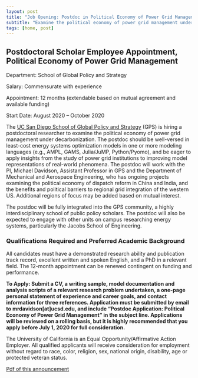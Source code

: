 ```yaml
---
layout: post
title: "Job Opening: Postdoc in Political Economy of Power Grid Management"
subtitle: "Examine the political economy of power grid management under decarbonization"
tags: [home, post]
---
```


## Postdoctoral Scholar Employee Appointment, Political Economy of Power Grid Management
Department: School of Global Policy and Strategy

Salary: Commensurate with experience

Appointment: 12 months (extendable based on mutual agreement and available funding)

Start Date: August 2020 – October 2020

The [UC San Diego School of Global Policy and Strategy](http://gps.ucsd.edu/) (GPS) is hiring a postdoctoral researcher to examine the political economy of power grid management under decarbonization. The postdoc should be well-versed in least-cost energy systems optimization models in one or more modeling languages (e.g., AMPL, GAMS, Julia/JuMP, Python/Pyomo), and be eager to apply insights from the study of power grid institutions to improving model representations of real-world phenomena. The postdoc will work with the PI, Michael Davidson, Assistant Professor in GPS and the Department of Mechanical and Aerospace Engineering, who has ongoing projects examining the political economy of dispatch reform in China and India, and the benefits and political barriers to regional grid integration of the western US. Additional regions of focus may be added based on mutual interest.

The postdoc will be fully integrated into the GPS community, a highly interdisciplinary school of public policy scholars. The postdoc will also be expected to engage with other units on campus researching energy systems, particularly the Jacobs School of Engineering.

### Qualifications Required and Preferred Academic Background

All candidates must have a demonstrated research ability and publication track record, excellent written and spoken English, and a PhD in a relevant field. The 12-month appointment can be renewed contingent on funding and performance.

**To Apply: Submit a CV, a writing sample, model documentation and analysis scripts of a relevant research problem undertaken, a one-page personal statement of experience and career goals, and contact information for three references. Application must be submitted by email to mrdavidson[at]ucsd.edu, and include “Postdoc Application: Political Economy of Power Grid Management” in the subject line.
Applications will be reviewed on a rolling basis, but it is highly recommended that you apply before July 1, 2020 for full consideration.**

The University of California is an Equal Opportunity/Affirmative Action Employer. All qualified applicants will receive consideration for employment without regard to race, color, religion, sex, national origin, disability, age or protected veteran status.

[Pdf of this announcement](https://drive.google.com/file/d/1IyWytUCuvtlAn4hOYWmIkh_4GDH47aET/view?usp=sharing)

